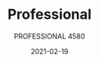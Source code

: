 ---
designer: "Pedrali R&D"
description: "Professional%20table%20has%20a%20cast-iron%20base%20with%20four%20steel%20tube%20columns%2C%20available%20combined%20with%20tops%20of%20different%20sizes%20and%20finishes.%20It%20is%20equipped%20with%20wheels%20to%20facilitate%20the%20movement."
image_primary: "img/Professional_4580_01_zoom.jpg"
image_secondary: "img/Professional_4580_02_zoom.jpg"
manufacturer: "Pedrali"
href: "https://www.pedrali.it/en/products/catalog/Table-PROFESSIONAL-4580/"
subtitle: "PROFESSIONAL 4580"
tags: 
  - "Pedrali"
  - "Central Base Tables"
title: "Professional"
category: "Central Base Tables"
slug: "/manufacturers/pedrali/central-base-tables/pedrali-r-d-professional"
date: "2021-02-19"
---